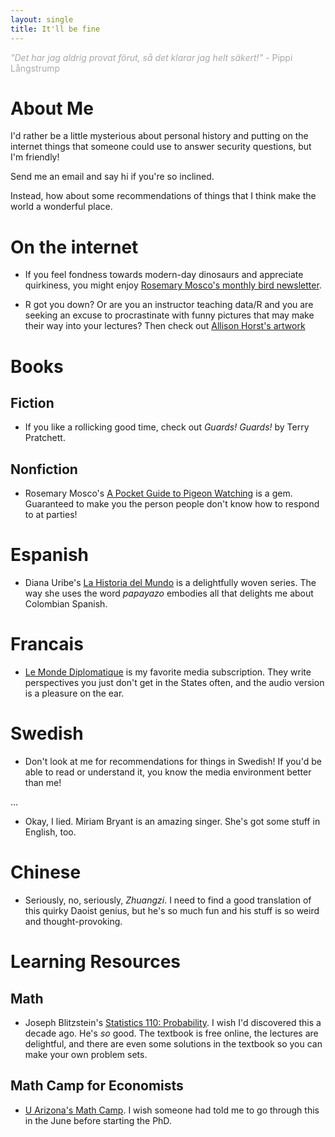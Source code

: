 ```yaml
---
layout: single
title: It'll be fine
---
```



<p style= "color: #A9A9A9"> <em>"Det har jag aldrig provat förut, så det klarar jag helt säkert!"</em> - Pippi Långstrump </p>


# About Me

I'd rather be a little mysterious about personal history and putting on the internet things that someone could use to answer security questions, but I'm friendly! 

Send me an email and say hi if you're so inclined.

Instead, how about some recommendations of things that I think make the world a wonderful place.


# On the internet

- If you feel fondness towards modern-day dinosaurs and appreciate quirkiness, you might enjoy [Rosemary Mosco's monthly bird newsletter](https://newsletter.rosemarymosco.com/). 

- R got you down? Or are you an instructor teaching data/R and you are seeking an excuse to procrastinate with funny pictures that may make their way into your lectures? Then check out [Allison Horst's artwork](https://allisonhorst.com/everything-else)

# Books

## Fiction

- If you like a rollicking good time, check out *Guards! Guards!* by Terry Pratchett.

## Nonfiction

- Rosemary Mosco's [A Pocket Guide to Pigeon Watching](https://rosemarymosco.com/books/a-pocket-guide-to-pigeon-watching) is a gem. Guaranteed to make you the person people don't know how to respond to at parties!

# Espanish

- Diana Uribe's [La Historia del Mundo](https://podcasts.apple.com/us/podcast/la-historia-del-mundo/id998521277) is a delightfully woven series. The way she uses the word *papayazo* embodies all that delights me about Colombian Spanish.

# Francais

- [Le Monde Diplomatique](https://www.monde-diplomatique.fr/) is my favorite media subscription. They write perspectives you just don't get in the States often, and the audio version is a pleasure on the ear.

# Swedish

- Don't look at me for recommendations for things in Swedish! If you'd be able to read or understand it, you know the media environment better than me!

...

- Okay, I lied. Miriam Bryant is an amazing singer. She's got some stuff in English, too. 

# Chinese

- Seriously, no, seriously, *Zhuangzi*. I need to find a good translation of this quirky Daoist genius, but he's so much fun and his stuff is so weird and thought-provoking.


# Learning Resources

## Math

- Joseph Blitzstein's [Statistics 110: Probability](https://projects.iq.harvard.edu/stat110/home). I wish I'd discovered this a decade ago. He's *so* good. The textbook is free online, the lectures are delightful, and there are even some solutions in the textbook so you can make your own problem sets.

## Math Camp for Economists

- [U Arizona's Math Camp](https://www.youtube.com/c/ArizonaMathCamp). I wish someone had told me to go through this in the June before starting the PhD.


